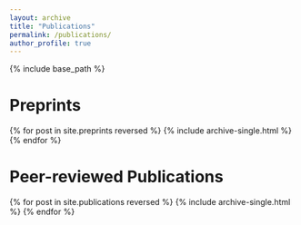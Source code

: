 ```yaml
---
layout: archive
title: "Publications"
permalink: /publications/
author_profile: true
---
```


<!---
{% if author.googlescholar %}
  You can also find my articles on <u><a href="{{author.googlescholar}}">my Google Scholar profile</a>.</u>
{% endif %}
--->
{% include base_path %}


Preprints
====== 

{% for post in site.preprints reversed %}
  {% include archive-single.html %}
{% endfor %}


Peer-reviewed Publications
======

{% for post in site.publications reversed %}
  {% include archive-single.html %}
{% endfor %}
